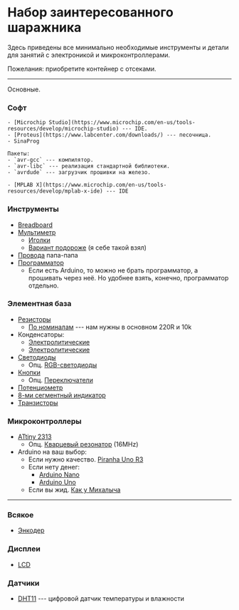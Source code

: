 # Набор заинтересованного шаражника

Здесь приведены все минимально необходимые инструменты и детали для 
занятий с электроникой и микроконтроллерами. 

Пожелания: приобретите контейнер с отсеками. 

---

Основные.

### Софт

````{tab} Windows
- [Microchip Studio](https://www.microchip.com/en-us/tools-resources/develop/microchip-studio) --- IDE.
- [Proteus](https://www.labcenter.com/downloads/) --- песочница.
- SinaProg
````
````{tab} Linux
Пакеты:
- `avr-gcc` --- компилятор.
- `avr-libc` --- реализация стандартной библиотеки.
- `avrdude` --- загрузчик прошивки на железо.
````
````{tab} MacOS
- [MPLAB X](https://www.microchip.com/en-us/tools-resources/develop/mplab-x-ide) --- IDE
````

### Инструменты

- [Breadboard](https://aliexpress.ru/item/1005004560788382.html)
- [Мультиметр](https://aliexpress.ru/item/1005003194415555.html)
  - [Иголки](https://aliexpress.ru/item/1005004105638583.html)
  - [Вариант подороже](https://aliexpress.ru/item/33003240593.html) (я себе такой взял)
- [Провода](https://aliexpress.ru/item/4000848184096.html) папа-папа
- [Программатор](https://aliexpress.ru/item/32727211265.html)
  - Если есть Arduino, то можно не брать программатор,
  а прошивать через неё. Но удобнее взять, конечно, программатор отдельно. 

### Элементная база


- [Резисторы](https://aliexpress.ru/item/1005002631550177.html)
  - [По номиналам](https://aliexpress.ru/item/32847096736.html) --- нам нужны в основном 220R и 10k
- Конденсаторы:
  - [Электролитические](https://aliexpress.ru/item/32954751214.html)
  - [Электролитические](https://aliexpress.ru/item/32954751214.html)
- [Светодиоды](https://aliexpress.ru/item/1005002603397361.html)
  - Опц. [RGB-светодиоды](https://aliexpress.ru/item/32757977782.html)
- [Кнопки](https://aliexpress.ru/item/1005003158623433.html)
  - Опц. [Переключатели](https://aliexpress.ru/item/1005003938856402.html)
- [Потенциометр](https://aliexpress.ru/item/1871188517.html)
- [8-ми сегментный индикатор](https://aliexpress.ru/item/1005001861041699.html)
- [Транзисторы](https://aliexpress.ru/item/32630943547.html)

### Микроконтроллеры

- [ATtiny 2313](https://aliexpress.ru/item/1005002754025974.htm)
  - Опц. [Кварцевый резонатор](https://aliexpress.ru/item/1005004421922368.html) (16MHz)
- Arduino на ваш выбор:
  - Если нужно качество. [Piranha Uno R3](https://iarduino.ru/shop/boards/piranha-uno-r3.html)
  - Если нету денег:
    - [Arduino Nano](https://aliexpress.ru/item/4000587268145.html)
    - [Arduino Uno](https://aliexpress.ru/item/32848546164.html)
  - Если вы жид. [Как у Михалыча](https://aliexpress.ru/item/33011577070.html)

---

### Всякое

- [Энкодер](https://aliexpress.ru/item/32915420023.html)

### Дисплеи

<!-- - [OLED 0,91/0,96 дюймов](https://aliexpress.ru/item/4001066065622.html) -->
- [LCD](https://aliexpress.ru/item/32517589987.html)

### Датчики 

- [DHT11](https://aliexpress.ru/item/32840892862.html) --- цифровой датчик температуры и влажности

